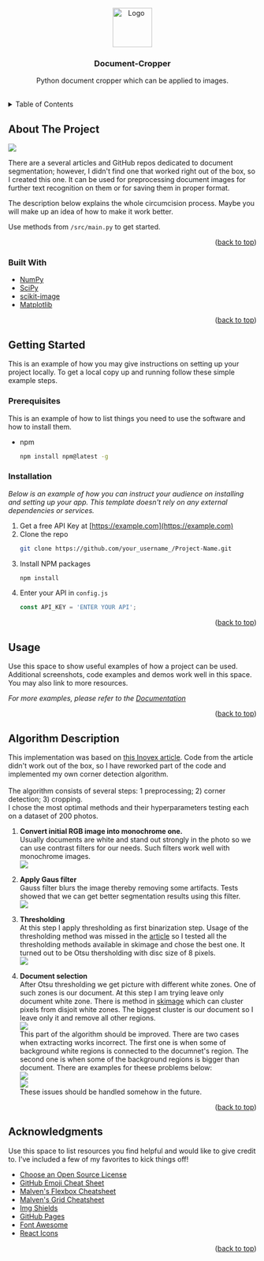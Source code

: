 <div id="top"></div>

<!-- PROJECT LOGO -->
<br />
<div align="center">
  <a>
    <img src="docs/readme/scissors.png" alt="Logo" width="80" height="80">
  </a>

  <h3 align="center">Document-Cropper</h3>

  <p align="center">
    Python document cropper which can be applied to images.
    <br />
    <br />
  </p>
</div>



<!-- TABLE OF CONTENTS -->
<details>
  <summary>Table of Contents</summary>
  <ol>
    <li>
      <a href="#about-the-project">About The Project</a>
      <ul>
        <li><a href="#built-with">Built With</a></li>
      </ul>
    </li>
    <li>
      <a href="#getting-started">Getting Started</a>
      <ul>
        <li><a href="#prerequisites">Prerequisites</a></li>
        <li><a href="#installation">Installation</a></li>
      </ul>
    </li>
    <li><a href="#usage">Usage</a></li>
    <li><a href="#algorithm-description">Algorithm Description</a></li>
    <li><a href="#acknowledgments">Acknowledgments</a></li>
  </ol>
</details>



<!-- ABOUT THE PROJECT -->
## About The Project

![](docs/example_pipeline.jpg)


There are a several articles and GitHub repos dedicated to document segmentation; however, I didn't find one that worked right out of the box, so I created this one. It can be used for preprocessing document images for further text recognition on them or for saving them in proper format.

The description below explains the whole circumcision process. Maybe you will make up an idea of how to make it work better.

Use methods from `/src/main.py` to get started.

<p align="right">(<a href="#top">back to top</a>)</p>



### Built With

* [NumPy](https://numpy.org/)
* [SciPy](https://scipy.org/)
* [scikit-image](https://scikit-image.org/)
* [Matplotlib](https://matplotlib.org/)


<p align="right">(<a href="#top">back to top</a>)</p>



<!-- GETTING STARTED -->
## Getting Started

This is an example of how you may give instructions on setting up your project locally.
To get a local copy up and running follow these simple example steps.

### Prerequisites

This is an example of how to list things you need to use the software and how to install them.
* npm
  ```sh
  npm install npm@latest -g
  ```

### Installation

_Below is an example of how you can instruct your audience on installing and setting up your app. This template doesn't rely on any external dependencies or services._

1. Get a free API Key at [https://example.com](https://example.com)
2. Clone the repo
   ```sh
   git clone https://github.com/your_username_/Project-Name.git
   ```
3. Install NPM packages
   ```sh
   npm install
   ```
4. Enter your API in `config.js`
   ```js
   const API_KEY = 'ENTER YOUR API';
   ```

<p align="right">(<a href="#top">back to top</a>)</p>



<!-- USAGE EXAMPLES -->
## Usage

Use this space to show useful examples of how a project can be used. Additional screenshots, code examples and demos work well in this space. You may also link to more resources.

_For more examples, please refer to the [Documentation](https://example.com)_

<p align="right">(<a href="#top">back to top</a>)</p>



<!-- ALGORITHM DESCRIPTION -->
## Algorithm Description

This implementation was based on [this Inovex article](https://www.inovex.de/de/blog/digitize-receipts-computer-vision/?utm_source=yafavorites). Code from the article didn't work out of the box, so I have reworked part of the code and implemented my own corner detection algorithm.<br><br>
The algorithm consists of several steps: 
1 preprocessing; 2) corner detection; 3) cropping.<br>
I chose the most optimal methods and their hyperparameters testing each on a dataset of 200 photos.<br>

1. **Convert initial RGB image into monochrome one.**<br>
Usually documents are white and stand out strongly in the photo so we can use contrast filters for our needs. Such filters work well with monochrome images.<br>
![](docs/readme/12.png)

1. **Apply Gaus filter**<br>
Gauss filter blurs the image thereby removing some artifacts. Tests showed that we can get better segmentation results using this filter.<br>
![](docs/readme/23.png)

1. **Thresholding**<br>
At this step I apply thresholding as first binarization step. Usage of the thresholding method was missed in the [article](https://www.inovex.de/de/blog/digitize-receipts-computer-vision/?utm_source=yafavorites) so I tested all the thresholding methods available in skimage and chose the best one. It turned out to be Otsu thersholding with disc size of 8 pixels.<br>
![](docs/readme/34.png)

1. **Document selection**<br>
After Otsu thresholding we get picture with different white zones. One of such zones is our document. At this step I am trying leave only document white zone. There is method in [skimage](https://scikit-image.org/docs/stable/api/skimage.measure.html#skimage.measure.label) which can cluster pixels from disjoit white zones. The biggest cluster is our document so I leave only it and remove all other regions.<br>
![](docs/readme/45.png)<br>
This part of the algorithm should be improved. There are two cases when extracting works incorrect. The first one is when some of background white regions is connected to the documnet's region. The second one is when some of the background regions is bigger than document. There are examples for theese problems below:<br>
![](docs/readme/problem1.png) <br> ![](docs/readme/problem2.png) <br>
These issues should be handled somehow in the future.

<p align="right">(<a href="#top">back to top</a>)</p>




<!-- ACKNOWLEDGMENTS -->
## Acknowledgments

Use this space to list resources you find helpful and would like to give credit to. I've included a few of my favorites to kick things off!

* [Choose an Open Source License](https://choosealicense.com)
* [GitHub Emoji Cheat Sheet](https://www.webpagefx.com/tools/emoji-cheat-sheet)
* [Malven's Flexbox Cheatsheet](https://flexbox.malven.co/)
* [Malven's Grid Cheatsheet](https://grid.malven.co/)
* [Img Shields](https://shields.io)
* [GitHub Pages](https://pages.github.com)
* [Font Awesome](https://fontawesome.com)
* [React Icons](https://react-icons.github.io/react-icons/search)

<p align="right">(<a href="#top">back to top</a>)</p>